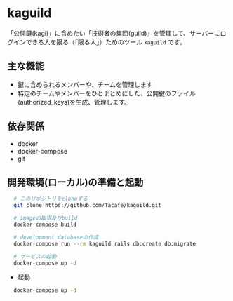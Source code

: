 # kaguild
「公開鍵(kagi)」に含めたい「技術者の集団(guild)」を管理して、サーバーにログインできる人を限る（「限る人」）ためのツール `kaguild` です。

## 主な機能
- 鍵に含められるメンバーや、チームを管理します
- 特定のチームやメンバーをひとまとめにした、公開鍵のファイル(authorized_keys)を生成、管理します。

## 依存関係
- docker
- docker-compose
- git

## 開発環境(ローカル)の準備と起動
```bash
  # このリポジトリをcloneする
  git clone https://github.com/Tacafe/kaguild.git

  # imageの取得及びbuild
  docker-compose build

  # development databaseの作成
  docker-compose run --rm kaguild rails db:create db:migrate

  # サービスの起動
  docker-compose up -d
```
- 起動
```bash
  docker-compose up -d
```
